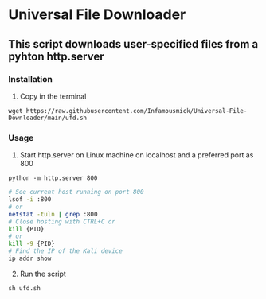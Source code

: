 # Universal File Downloader

## This script downloads user-specified files from a pyhton http.server

### Installation
1. Copy in the terminal
```
wget https://raw.githubusercontent.com/Infamousmick/Universal-File-Downloader/main/ufd.sh
```

### Usage 
1. Start http.server on Linux machine on localhost and a preferred port as 800
```
python -m http.server 800
```

```bash
# See current host running on port 800
lsof -i :800
# or
netstat -tuln | grep :800
# Close hosting with CTRL+C or
kill {PID}
# or
kill -9 {PID}
# Find the IP of the Kali device
ip addr show
```

2. Run the script
```
sh ufd.sh
```
